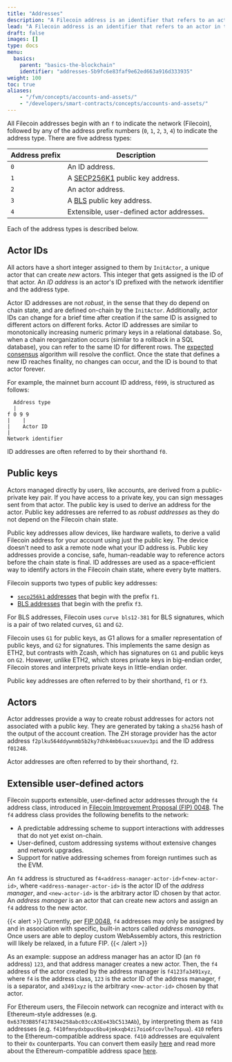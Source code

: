```yaml
---
title: "Addresses"
description: "A Filecoin address is an identifier that refers to an actor in the Filecoin state."
lead: "A Filecoin address is an identifier that refers to an actor in the Filecoin state. All actors (miner actors, the storage market actor, account actors) have an address. This address encodes information about the network to which an actor belongs, the specific type of address encoding, the address payload itself, and a checksum. The goal of this format is to provide a robust address format that is both easy to use and resistant to errors."
draft: false
images: []
type: docs
menu:
  basics:
    parent: "basics-the-blockchain"
    identifier: "addresses-5b9fc6e83faf9e62ed663a916d333935"
weight: 100
toc: true
aliases:
    - "/fvm/concepts/accounts-and-assets/"
    - "/developers/smart-contracts/concepts/accounts-and-assets/"
---
```


All Filecoin addresses begin with an `f` to indicate the network (Filecoin), followed by any of the address prefix numbers (`0`, `1`, `2`, `3`, `4`) to indicate the address type. There are five address types:

| Address prefix | Description |
| --- | --- |
| `0` | An ID address. |
| `1` | A [SECP256K1](https://en.bitcoin.it/wiki/Secp256k1) public key address. |
| `2` | An actor address. |
| `3` | A [BLS](https://en.wikipedia.org/wiki/BLS_digital_signature) public key address. |
| `4` | Extensible, user-defined actor addresses. |

Each of the address types is described below.

## Actor IDs

All actors have a short integer assigned to them by `InitActor`, a unique actor that can create _new_ actors. This integer that gets assigned is the ID of that actor. An _ID address_ is an actor's ID prefixed with the network identifier and the address type.

Actor ID addresses are not _robust_, in the sense that they do depend on chain state, and are defined on-chain by the `InitActor`. Additionally, actor IDs can change for a brief time after creation if the same ID is assigned to different actors on different forks. Actor ID addresses are similar to monotonically increasing numeric primary keys in a relational database. So, when a chain reorganization occurs (similar to a rollback in a SQL database), you can refer to the same ID for different rows. The [expected consensus](https://spec.filecoin.io/#section-algorithms.expected_consensus) algorithm will resolve the conflict. Once the state that defines a new ID reaches finality, no changes can occur, and the ID is bound to that actor forever.

For example, the mainnet burn account ID address, `f099`, is structured as follows:

```plaintext
  Address type
  |
f 0 9 9
|    |
|    Actor ID
|
Network identifier
```

ID addresses are often referred to by their shorthand `f0`.

## Public keys

Actors managed directly by users, like accounts, are derived from a public-private key pair. If you have access to a private key, you can sign messages sent from that actor. The public key is used to derive an address for the actor. Public key addresses are referred to as _robust addresses_ as they do not depend on the Filecoin chain state.

Public key addresses allow devices, like hardware wallets, to derive a valid Filecoin address for your account using just the public key. The device doesn't need to ask a remote node what your ID address is. Public key addresses provide a concise, safe, human-readable way to reference actors before the chain state is final. ID addresses are used as a space-efficient way to identify actors in the Filecoin chain state, where every byte matters.

Filecoin supports two types of public key addresses:

- [`secp256k1` addresses](https://en.bitcoin.it/wiki/Secp256k1) that begin with the prefix `f1`.
- [BLS addresses](https://en.wikipedia.org/wiki/BLS_digital_signature) that begin with the prefix `f3`.

For BLS addresses, Filecoin uses `curve bls12-381` for BLS signatures, which is a pair of two related curves, `G1` and `G2`.

Filecoin uses `G1` for public keys, as G1 allows for a smaller representation of public keys, and `G2` for signatures. This implements the same design as ETH2, but contrasts with Zcash, which has signatures on `G1` and public keys on `G2`. However, unlike ETH2, which stores private keys in big-endian order, Filecoin stores and interprets private keys in little-endian order.

Public key addresses are often referred to by their shorthand, `f1` or `f3`.

## Actors

Actor addresses provide a way to create robust addresses for actors not associated with a public key. They are generated by taking a `sha256` hash of the output of the account creation. The ZH storage provider has the actor address `f2plku564ddywnmb5b2ky7dhk4mb6uacsxuuev3pi` and the ID address `f01248`.

Actor addresses are often referred to by their shorthand, `f2`.

## Extensible user-defined actors

Filecoin supports extensible, user-defined actor addresses through the `f4` address class, introduced in [Filecoin Improvement Proposal (FIP) 0048](https://github.com/filecoin-project/FIPs/blob/master/FIPS/fip-0048.md). The `f4` address class provides the following benefits to the network:

- A predictable addressing scheme to support interactions with addresses that do not yet exist on-chain.
- User-defined, custom addressing systems without extensive changes and network upgrades.
- Support for native addressing schemes from foreign runtimes such as the EVM.

An `f4` address is structured as `f4<address-manager-actor-id>f<new-actor-id>`, where `<address-manager-actor-id>` is the actor ID of the _address manager_, and `<new-actor-id>` is the arbitrary actor ID chosen by that actor. An _address manager_ is an actor that can create new actors and assign an `f4` address to the new actor.

{{< alert >}}
Currently, per [FIP 0048](https://github.com/filecoin-project/FIPs/blob/master/FIPS/fip-0048.md), `f4` addresses may only be assigned by and in association with specific, built-in actors called _address managers_. Once users are able to deploy custom WebAssembly actors, this restriction will likely be relaxed, in a future FIP.
{{< /alert >}}

As an example: suppose an address manager has an actor ID (an `f0` address) `123`, and that address manager creates a new actor. Then, the `f4` address of the actor created by the address manager is `f4123fa3491xyz`, where `f4` is the address class, `123` is the actor ID of the address manager, `f` is a separator, and `a3491xyz` is the arbitrary `<new-actor-id>` chosen by that actor.

For Ethereum users, the Filecoin network can recognize and interact with `0x` Ethereum-style addresses (e.g. `0x63703B85f417834e258abc03ccA3Ee43bC513AAb`), by interpreting them as `f410` addresses (e.g. `f410fmnydxbpuc6bu4jmkxqb4zi7oio6fcovlhe7opua`). `410` refers to the Ethereum-compatible address space. `f410` addresses are equivalent to their `0x` counterparts. You can convert them easily [here](https://beryx.zondax.ch/address_converter) and read more about the Ethereum-compatible address space [here](https://docs.filecoin.io/smart-contracts/filecoin-evm-runtime/address-types/).
